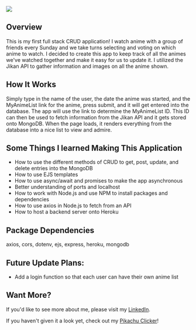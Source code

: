   <img src = "#">
  
  <h2>Overview</h2>
  
  This is my first full stack CRUD application! I watch anime with a group of friends every Sunday and we take turns selecting and voting on which anime to watch. I decided to create this app to keep track of all the animes we've watched together and make it easy for us to update it. I utilized the Jikan API to gather information and images on all the anime shown.
  
  <h2>How It Works</h2>
 Simply type in the name of the user, the date the anime was started, and the MyAnimeList link for the anime, press submit, and it will get entered into the database. The app will use the link to determine the MyAnimeList ID. This ID can then be used to fetch information from the Jikan API and it gets stored onto MongoDB. When the page loads, it renders everything from the database into a nice list to view and admire.
 
 
  <h2>Some Things I learned Making This Application</h2>
  
  <ul>
    <li>How to use the different methods of CRUD to get, post, update, and delete entries into the MongoDB</li>
    <li>How to use EJS templates</li>
    <li>How to use async/await and promises to make the app asynchronous</li>
    <li>Better understanding of ports and localhost</li>
    <li>How to work with Node.js and use NPM to install packages and dependencies</li>
    <li>How to use axios in Node.js to fetch from an API</li>
    <li>How to host a backend server onto Heroku</li>
   </ul>

<h2>Package Dependencies</h2>
axios, cors, dotenv, ejs, express, heroku, mongodb

<h2>Future Update Plans:</h2>
    <ul>
        <li>Add a login function so that each user can have their own anime list</li>
    </ul>


<h2>Want More?</h2>
If you'd like to see more about me, please visit my <a href="https://www.linkedin.com/in/icyparkinson/">LinkedIn</a>.

If you haven't given it a look yet, check out my <a href="https://pikaclicker.netlify.app/">Pikachu Clicker</a>!
    
